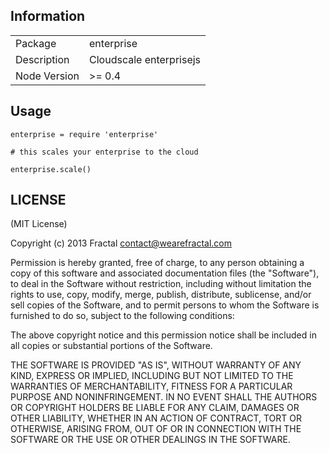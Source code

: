## Information

<table>
<tr> 
<td>Package</td><td>enterprise</td>
</tr>
<tr>
<td>Description</td>
<td>Cloudscale enterprisejs</td>
</tr>
<tr>
<td>Node Version</td>
<td>>= 0.4</td>
</tr>
</table>

## Usage

```coffee-script
enterprise = require 'enterprise'

# this scales your enterprise to the cloud

enterprise.scale()
```

## LICENSE

(MIT License)

Copyright (c) 2013 Fractal <contact@wearefractal.com>

Permission is hereby granted, free of charge, to any person obtaining
a copy of this software and associated documentation files (the
"Software"), to deal in the Software without restriction, including
without limitation the rights to use, copy, modify, merge, publish,
distribute, sublicense, and/or sell copies of the Software, and to
permit persons to whom the Software is furnished to do so, subject to
the following conditions:

The above copyright notice and this permission notice shall be
included in all copies or substantial portions of the Software.

THE SOFTWARE IS PROVIDED "AS IS", WITHOUT WARRANTY OF ANY KIND,
EXPRESS OR IMPLIED, INCLUDING BUT NOT LIMITED TO THE WARRANTIES OF
MERCHANTABILITY, FITNESS FOR A PARTICULAR PURPOSE AND
NONINFRINGEMENT. IN NO EVENT SHALL THE AUTHORS OR COPYRIGHT HOLDERS BE
LIABLE FOR ANY CLAIM, DAMAGES OR OTHER LIABILITY, WHETHER IN AN ACTION
OF CONTRACT, TORT OR OTHERWISE, ARISING FROM, OUT OF OR IN CONNECTION
WITH THE SOFTWARE OR THE USE OR OTHER DEALINGS IN THE SOFTWARE.
